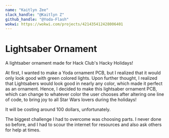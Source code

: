 ```yaml
---
name: "Kaitlyn Zee"
slack_handle: "@Kaitlyn Z"
github_handle: "@Yoda-Flash"
wokwi: https://wokwi.com/projects/421435412428006401
---
```


# Lightsaber Ornament

<!-- Describe your board in 2-3 sentences. What are you making? What will it do? -->
A lightsaber ornament made for Hack Club's Hacky Holidays!

At first, I wanted to make a Yoda ornament PCB, but I realized that it would only look good with green colored lights. Upon further thought, I realized that Lightsabers would look good in nearly any color, which made it perfect as an ornament. Hence, I decided to make this lightsaber ornament PCB, which can change to whatever color the user chooses after altering one line of code, to bring joy to all Star Wars lovers during the holidays!

<!-- How much is it going to cost? -->
It will be costing around 100 dollars, unfortunately.


<!-- Tell us a little bit about your design process. What were some challenges? What helped? ***Totally optional*** -->
The biggest challenge I had to overcome was choosing parts. I never done so before, and I had to scour the internet for resources and also ask others for help at times.
